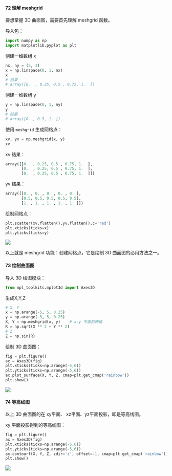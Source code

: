 #### 72 理解 meshgrid

要想掌握 3D 曲面图，需要首先理解 meshgrid 函数。

导入包：

```python
import numpy as np
import matplotlib.pyplot as plt
```

创建一维数组 x

```python
nx, ny = (5, 3)
x = np.linspace(0, 1, nx)
x
# 结果
# array([0.  , 0.25, 0.5 , 0.75, 1.  ])
```

创建一维数组 y

```python
y = np.linspace(0, 1, ny)
y 
# 结果
# array([0. , 0.5, 1. ])
```

使用 `meshgrid` 生成网格点：

```python
xv, yv = np.meshgrid(x, y)
xv
```

xv 结果：

```python
array([[0.  , 0.25, 0.5 , 0.75, 1.  ],
       [0.  , 0.25, 0.5 , 0.75, 1.  ],
       [0.  , 0.25, 0.5 , 0.75, 1.  ]])
```

yv 结果：

```python
array([[0. , 0. , 0. , 0. , 0. ],
       [0.5, 0.5, 0.5, 0.5, 0.5],
       [1. , 1. , 1. , 1. , 1. ]])
```

绘制网格点：

```python
plt.scatter(xv.flatten(),yv.flatten(),c='red')
plt.xticks(ticks=x)
plt.yticks(ticks=y)
```

![](https://imgkr.cn-bj.ufileos.com/3d65d784-5795-4592-a82f-c6e5b7975de8.png)

以上就是 meshgrid 功能：创建网格点，它是绘制 3D 曲面图的必用方法之一。



#### 73 绘制曲面图

导入 3D 绘图模块：

```python
from mpl_toolkits.mplot3d import Axes3D
```

生成X,Y,Z

```python
# X, Y 
x = np.arange(-5, 5, 0.25)
y = np.arange(-5, 5, 0.25)
X, Y = np.meshgrid(x, y)    # x-y 平面的网格
R = np.sqrt(X ** 2 + Y ** 2)
# Z
Z = np.sin(R)
```

绘制 3D 曲面图：

```python
fig = plt.figure()
ax = Axes3D(fig)
plt.xticks(ticks=np.arange(-5,6))
plt.yticks(ticks=np.arange(-5,6))
ax.plot_surface(X, Y, Z, cmap=plt.get_cmap('rainbow'))
plt.show()
```

![](https://imgkr.cn-bj.ufileos.com/ed7fb873-2074-4987-b8ac-460a0b5a52d8.png)

#### 74 等高线图

以上 3D 曲面图的在 xy平面、 xz平面、yz平面投影，即是等高线图。

xy 平面投影得到的等高线图：

```python
fig = plt.figure()
ax = Axes3D(fig)
plt.xticks(ticks=np.arange(-5,6))
plt.yticks(ticks=np.arange(-5,6))
ax.contourf(X, Y, Z, zdir='z', offset=-1, cmap=plt.get_cmap('rainbow'))
plt.show()
```

![](https://imgkr.cn-bj.ufileos.com/3dedd3b5-05da-416c-b0c3-182a0b0d32d1.png)